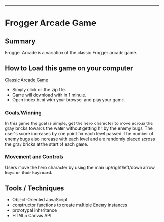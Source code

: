 ----------------------------------
# Frogger Arcade Game


## Summary

Frogger Arcade is a variation of the classic Frogger arcade game.

## How to Load this game on your computer
[Classic Arcade Game](https://github.com/Akki1314/front-end-nanodegree/)
* Simply click on the zip file.
* Game will download with in 1 minute.
* Open index.html with your browser and play your game.

### Goals/Winning

In this game the goal is simple, get the hero character to move across the gray bricks towards the water without getting hit by the enemy bugs. The user's score increases by one point for each level passed. The number of enemy bugs also increase with each level and are randomly placed across the gray bricks at the start of each game.

### Movement and Controls

Users move the hero character by using the main up/right/left/down arrow keys on their keyboard.

## Tools / Techniques

* Object-Oriented JavaScript
* constructor functions to create multiple Enemy instances
* prototypal inheritance
* HTML5 Canvas API

